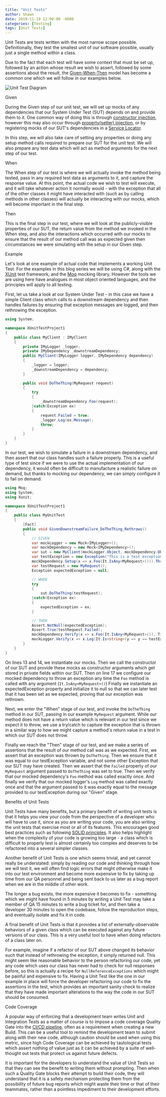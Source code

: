 ```yaml
---
title: "Unit Tests"
author: Shawn
date: 2019-11-19 12:00:00 -0600
categories: [Testing]
tags: [Unit Tests]
---
```


Unit Tests are tests written with the most narrow scope possible. Definitionally, they test the smallest unit of our software possible, usually just a single method within a class.

Due to the fact that each test will have some context that must be set up, followed by an action whose result we wish to assert, followed by some assertions about the result, the [Given-When-Then](https://martinfowler.com/bliki/GivenWhenThen.html) model has become a common one which we will follow in our examples below.

![Unit Test Diagram](/content/2019/unit-test-diagram.png)

Given

During the Given step of our unit test, we will set up mocks of any dependencies that our System Under Test (SUT) depends on and provide them to it. One common way of doing this is through [constructor injection](https://en.wikipedia.org/wiki/Dependency_injection#Constructor_injection), however this may also occur through [property(setter) injection](https://en.wikipedia.org/wiki/Dependency_injection#Setter_injection), or by registering mocks of our SUT's dependencies in a [Service Locator](https://en.wikipedia.org/wiki/Service_locator_pattern).

In this step, we will also take care of setting any properties or doing any setup method calls required to prepare our SUT for the unit test. We will also prepare any test data which will act as method arguments for the next step of our test.

When

The When step of our test is where we will actually invoke the method being tested, pass in any required test data as arguments to it, and capture the response value. At this point, the actual code we wish to test will execute, and it will take whatever action it normally would - with the exception that all of the other classes it might have interacted with (such as by calling methods in other classes) will actually be interacting with our mocks, which will become important in the final step.

Then

This is the final step in our test, where we will look at the publicly-visible properties of our SUT, the return value from the method we invoked in the When step, and also the interactions which occurred with our mocks to ensure that the result of our method call was as expected given then circumstances we were simulating with the setup in our Given step.

Example

Let's look at one example of actual code that implements a working Unit Test. For the examples in this blog series we will be using C#, along with the [XUnit](https://xunit.net/) test framework, and the [Moq](https://github.com/moq/moq4) mocking library. However the tools we are using here have analogues in most object oriented languages, and the principles will apply to all testing.

First, let us take a look at our System Under Test - in this case we have a simple Client class which calls to a downstream dependency and then handles failures by ensuring that exception messages are logged, and then rethrowing the exception.

``` c#
using System;

namespace XUnitTestProject1
{
    public class MyClient : IMyClient
    {
        private IMyLogger _logger;
        private IMyDependency _downstreamDependency;
        public MyClient(IMyLogger logger, IMyDependency dependency)
        {
            _logger = logger;
            _downstreamDependency = dependency;
        }

        public void DoTheThing(MyRequest request)
        {
            try
            {
                _downstreamDependency.Foo(request);
            }catch(Exception ex)
            {
                request.Failed = true;
                _logger.Log(ex.Message);
                throw;
            }
        }
    }
}
```

In our test, we wish to simulate a failure in a downstream dependency, and then assert that our class handles such a failure properly. This is a useful type of test since if we were to use the actual implementation of our dependency, it would often be difficult to manufacture a realistic failure on demand, but thanks to mocking our dependency, we can simply configure it to fail on demand.

``` c#
using Moq;
using System;
using Xunit;

namespace XUnitTestProject1
{
    public class MyUnitTest
    {
        [Fact]
        public void GivenDownstreamFailure_DoTheThing_Rethrows()
        {
            // GIVEN
            var mockLogger = new Mock<IMyLogger>();
            var mockDependency = new Mock<IMyDependency>();
            var sut = new MyClient(mockLogger.Object, mockDependency.Object);
            var testException = new Exception("This is a test exception");
            mockDependency.Setup(x => x.Foo(It.IsAny<MyRequest>())).Throws(testException);
            var testRequest = new MyRequest();
            Exception expectedException = null;

            // WHEN
            try
            {
                sut.DoTheThing(testRequest);
            }catch(Exception ex)
            {
                expectedException = ex;
            }

            // THEN
            Assert.NotNull(expectedException);
            Assert.True(testRequest.Failed);
            mockDependency.Verify(x => x.Foo(It.IsAny<MyRequest>()), Times.Once);
            mockLogger.Verify(x => x.Log(It.Is<string>(y => y == testException.Message)), Times.Once);
        }
    }
}
```

On lines 13 and 14, we instantiate our mocks. Then we call the constructor of our SUT and provide these mocks as constructor arguments which get stored in private fields within our SUT. Then on line 17 we configure our mocked dependency to throw an exception any time the `Foo` method is called with any argument (`It.IsAny<MyRequest>()`) Finally we instantiate an expectedException property and initialize it to null so that we can later test that it has been set as we expected, proving that our exception was rethrown.

Next, we enter the "When" stage of our test, and invoke the `DoTheThing` method in our SUT, passing in our example `MyRequest` argument. While our method does not have a return value which is relevant in our test since we expect it to throw, we use a try/catch to capture the exception that is thrown in a similar way to how we might capture a method's return value in a test in which our SUT does not throw.

Finally we reach the "Then" stage of our test, and we make a series of assertions that the result of our method call was as we expected. First, we assert that an exception was thrown by `DoTheThing`. Then we ensure that it was equal to our testException variable, and not some other Exception that our SUT may have created. Then we assert that the `Failed` property of our `MyRequest` argument passed to `DoTheThing` was set to true. Then we verify that our mocked dependency's `Foo` method was called exactly once. And finally we verify that our mocked logger's `Log` method was called exactly once and that the argument passed to it was exactly equal to the message provided to our testException during our "Given" stage.

Benefits of Unit Tests

Unit Tests have many benefits, but a primary benefit of writing unit tests is that it helps you view your code from the perspective of a developer who will have to use it, since as you are writing your code, you are also writing the unit tests that exercise most or all of its features. This encourages good best practices such as following [SOLID principles](https://en.wikipedia.org/wiki/SOLID). It also helps highlight when the complexity of your code is growing too large - a class which is difficult to properly test is almost certainly too complex and deserves to be refactored into a several simpler classes.

Another benefit of Unit Tests is one which seems trivial, and yet cannot really be understated: simply by reading our code and thinking through how we will test it, we will often find logic errors that might otherwise make it into our test environment and become more expensive to fix by taking up time from our QA personnel and being sent back to us later as a bug report when we are in the middle of other work.

The longer a bug exists, the more expensive it becomes to fix - something which we might have found in 5 minutes by writing a Unit Test may take a member of QA 15 minutes to write a bug ticket for, and then take a developer 30 minutes to open the codebase, follow the reproduction steps, and eventually isolate and fix it in code.

A final benefit of Unit Tests is that it provides a list of externally-observable behaviors of a given class which can be executed against any future versions of our class. This is a very useful tool to have when doing refactors of a class later on.

For example, imagine if a refactor of our SUT above changed its behavior such that instead of rethrowing the exception, it simply returned null. This might seem like reasonable behavior to the person refactoring our code, yet any code which uses our class has never had to check for null responses before, so this is actually a recipe for `NullReferenceExceptions` which might be painful and expensive to fix. Having a Unit Test like the one in our example in place will force the developer refactoring our code to fix the assertions in the test, which provides an important sanity check to realize that they have made important alterations to the way the code in our SUT should be consumed.

Code Coverage

A popular way of enforcing that a development team writes Unit and Integration Tests as a matter of course is to impose a code coverage Quality Gate into the [CI/CD pipeline](https://dancerscode.com/2019/11/14/role-of-test-automation-in-a-ci-cd-pipeline/), often as a requirement when creating a new Build. This can be a useful tool to remind the development team to submit along with their new code, although caution should be used when using this metric, since high Code Coverage can be achieved by tautological tests which assert nothing of value just as it can be achieved by a suite of well-thought out tests that protect us against future defects.

It is important for the developers to understand the value of Unit Tests so that they can see the benefit to writing them without prompting. Then when such a Quality Gate blocks their attempt to build their code, they will understand that it is a safety mechanism protecting them from the possibility of future bug reports which might waste their time or that of their teammates, rather than a pointless impediment to their development efforts.
